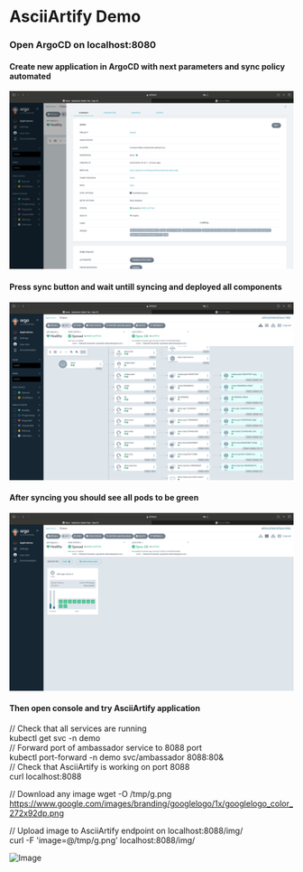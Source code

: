 # AsciiArtify Demo
### Open ArgoCD on localhost:8080  
#### Create new application in ArgoCD with next parameters and sync policy automated

![Image](./images/argocd1.png)

#### Press sync button and wait untill syncing and deployed all components 

![Image](./images/argocd3.png)

#### After syncing you should see all pods to be green  

![Image](./images/argocd2.png)

#### Then open console and try AsciiArtify application  

// Check that all services are running  
kubectl get svc -n demo  
// Forward port of ambassador service to 8088 port  
kubectl port-forward -n demo svc/ambassador 8088:80&  
// Check that AsciiArtify is working on port 8088  
curl localhost:8088  

// Download any image
wget -O /tmp/g.png https://www.google.com/images/branding/googlelogo/1x/googlelogo_color_272x92dp.png  

// Upload image to AsciiArtify endpoint on localhost:8088/img/  
curl -F 'image=@/tmp/g.png' localhost:8088/img/  


![Image](./mvp.gif)

